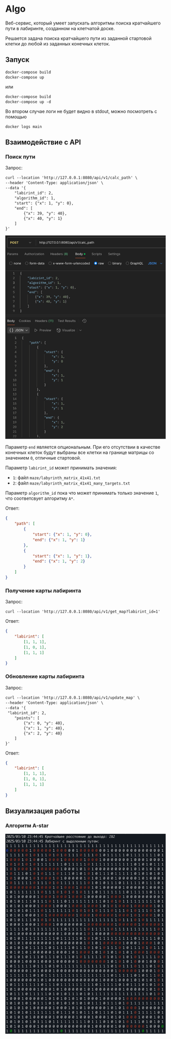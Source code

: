 # Algo

Веб-сервис, который умеет запускать алгоритмы поиска кратчайшего пути в лабиринте, созданном на клетчатой доске.

Решается задача поиска кратчайшего пути из заданной стартовой клетки до любой из заданных конечных клеток.

## Запуск

```shell
docker-compose build
docker-compose up
```

или

```shell
docker-compose build
docker-compose up -d
```

Во втором случае логи не будет видно в stdout, можно посмотреть с помощью

```shell
docker logs main
```

## Взаимодействие с API

### Поиск пути

Запрос:

```shell
curl --location 'http://127.0.0.1:8080/api/v1/calc_path' \
--header 'Content-Type: application/json' \
--data '{
    "labirint_id": 2,
    "algorithm_id": 1,
    "start": {"x": 1, "y": 0},
    "end": [
        {"x": 39, "y": 40},
        {"x": 40, "y": 1}
    ]
}'
```

![postman_request.png](images/postman_request.png)

Параметр `end` является опциональным. При его отсутствии в качестве конечных клеток будут выбраны все клетки на границе матрицы со значением `0`, отличные стартовой.

Параметр `labirint_id` может принимать значения:

- `1`: файл `maze/labyrinth_matrix_41x41.txt`
- `2`: файл `maze/labyrinth_matrix_41x41_many_targets.txt`

Параметр `algorithm_id` пока что может принимать только значение `1`, что соответсвует алгоритму `A*`.

Ответ:

```json
{
    "path": [
        {
            "start": {"x": 1, "y": 0},
            "end": {"x": 1, "y": 1}
        },
        {
            "start": {"x": 1, "y": 1},
            "end": {"x": 1, "y": 2}
        }
    ]
}
```

### Получение карты лабиринта

Запрос:

```shell
curl --location 'http://127.0.0.1:8080/api/v1/get_map?labirint_id=1'
```

Ответ:

```json
{
    "labirint": [
        [1, 1, 1],
        [1, 0, 1],
        [1, 1, 1]
    ]
}
```

### Обновление карты лабиринта

Запрос:

```shell
curl --location 'http://127.0.0.1:8080/api/v1/update_map' \
--header 'Content-Type: application/json' \
--data '{
 "labirint_id": 2,
    "points": [
        {"x": 0, "y": 40},
        {"x": 1, "y": 40},
        {"x": 2, "y": 40}
    ]
}'
```

Ответ:

```json
{
    "labirint": [
        [1, 1, 1],
        [1, 0, 1],
        [1, 1, 1]
    ]
}
```

## Визуализация работы

### Алгоритм A-star

![a-star](images/a-star.png)
